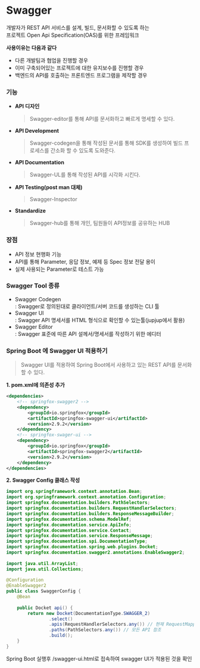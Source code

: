 # Swagger
개발자가 REST API 서비스를 설계, 빌드, 문서화할 수 있도록 하는  
프로젝트 Open Api Specification(OAS)를 위한 프레임워크   

**사용이유는 다음과 같다**
- 다른 개발팀과 협업을 진행할 경우
- 이미 구축되어있는 프로젝트에 대한 유지보수를 진행할 경우
- 백엔드의 API를 호출하는 프론트엔드 프로그램을 제작할 경우

### 기능
- **API 디자인**
    >Swagger-editor를 통해 API를 문서화하고 빠르게 명세할 수 있다.
- **API Development**
    >Swagger-codegen을 통해 작성된 문서를 통해 SDK를 생성하여 빌드 프로세스를 간소화 할 수 있도록 도와준다.
- **API Documentation**
    >Swagger-UL를 통해 작성된 API를 시각화 시킨다.
- **API Testing(post man 대체)**
    >Swagger-Inspector 
- **Standardize**
    >Swagger-hub를 통해 개인, 팀원들이 API정보를 공유하는 HUB

### 장점
- API 정보 현행화 기능
- API를 통해 Parameter, 응답 정보, 예제 등 Spec 정보 전달 용이
- 실제 사용되는 Parameter로 테스트 가능

### Swagger Tool 종류
- Swagger Codegen  
    : Swagger로 정의된대로 클라이언트/서버 코드를 생성하는 CLI 툴
- Swagger UI  
    : Swagger API 명세서를 HTML 형식으로 확인할 수 있는툴(jupjup에서 활용)
- Swagger Editor  
    : Swagger 표준에 따른 API 설께서/명세서를 작성하기 위한 에디터

### Spring Boot 에 Swagger UI 적용하기
> Swagger UI를 적용하여 Spring Boot에서 사용하고 있는 REST API를 문서화할 수 있다.

**1. pom.xml에 의존성 추가**
```xml
<dependencies>
    <!-- springfox-swagger2 -->
    <dependency>
        <groupId>io.springfox</groupId>
        <artifactId>springfox-swagger-ui</artifactId>
        <version>2.9.2</version>
    </dependency>
    <!-- springfox-swager-ui -->
    <dependency>
        <groupId>io.springfox</groupId>
        <artifactId>springfox-swagger2</artifactId>
        <version>2.9.2</version>
    </dependency>
</dependencies>
```
**2. Swagger Config 클래스 작성**
```java
import org.springframework.context.annotation.Bean;
import org.springframework.context.annotation.Configuration;
import springfox.documentation.builders.PathSelectors;
import springfox.documentation.builders.RequestHandlerSelectors;
import springfox.documentation.builders.ResponseMessageBuilder;
import springfox.documentation.schema.ModelRef;
import springfox.documentation.service.ApiInfo;
import springfox.documentation.service.Contact;
import springfox.documentation.service.ResponseMessage;
import springfox.documentation.spi.DocumentationType;
import springfox.documentation.spring.web.plugins.Docket;
import springfox.documentation.swagger2.annotations.EnableSwagger2;
​
import java.util.ArrayList;
import java.util.Collections;
​
@Configuration
@EnableSwagger2
public class SwaggerConfig {
    @Bean
​
    public Docket api() {
        return new Docket(DocumentationType.SWAGGER_2)
                .select()
                .apis(RequestHandlerSelectors.any()) // 현재 RequestMapping으로 할당된 모든 API 리스트
                .paths(PathSelectors.any()) // 모든 API 참조
                .build();
    }
}
```
Spring Boot 실행후 /swagger-ui.html로 접속하여 swagger UI가 적용된 것을 확인